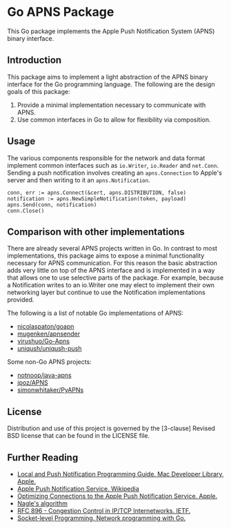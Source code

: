 Go APNS Package
===============

This Go package implements the Apple Push Notification System (APNS) binary 
interface. 

Introduction
------------

This package aims to implement a light abstraction of the APNS binary interface 
for the Go programming language. The following are the design goals of this 
package:

1. Provide a minimal implementation necessary to communicate with APNS.
2. Use common interfaces in Go to allow for flexibility via composition.

Usage
-----

The various components responsible for the network and data format implement 
common interfaces such as `io.Writer`, `io.Reader` and `net.Conn`. Sending a 
push notification involves creating an `apns.Connection` to Apple's server and 
then writing to it an `apns.Notification`. 

    conn, err := apns.Connect(&cert, apns.DISTRIBUTION, false)
    notification := apns.NewSimpleNotification(token, payload)
    apns.Send(conn, notification)
    conn.Close()

Comparison with other implementations
-------------------------------------

There are already several APNS projects written in Go. In contrast to most 
implementations, this package aims to expose a minimal functionality necessary 
for APNS communication. For this reason the basic abstraction adds very little 
on top of the APNS interface and is implemented in a way that allows one to use
selective parts of the package. For example, because a Notification writes to
an io.Writer one may elect to implement their own networking layer but continue 
to use the Notification implementations provided. 

The following is a list of notable Go implementations of APNS:

- [nicolaspaton/goapn](https://github.com/nicolaspaton/goapn)
- [mugenken/apnsender](https://github.com/mugenken/apnsender)
- [virushuo/Go-Apns](https://github.com/virushuo/Go-Apns)
- [uniqush/uniqush-push](https://github.com/uniqush/uniqush-push)

Some non-Go APNS projects:

- [notnoop/java-apns](https://github.com/notnoop/java-apns)
- [jpoz/APNS](https://github.com/jpoz/APNS)
- [simonwhitaker/PyAPNs](https://github.com/simonwhitaker/PyAPNs)

License
-------

Distribution and use of this project is governed by the [3-clause] Revised BSD 
license that can be found in the LICENSE file.

Further Reading
---------------

- [Local and Push Notification Programming Guide. Mac Developer Library, Apple.](http://developer.apple.com/library/mac/documentation/NetworkingInternet/Conceptual/RemoteNotificationsPG/CommunicatingWIthAPS/CommunicatingWIthAPS.html)
- [Apple Push Notification Service. Wikipedia](http://en.wikipedia.org/wiki/Apple_Push_Notification_Service)
- [Optimizing Connections to the Apple Push Notification Service. Apple.](https://developer.apple.com/news/index.php?id=03212012a)
- [Nagle's algorithm](http://en.wikipedia.org/wiki/Nagle's_algorithm)
- [RFC 896 - Congestion Control in IP/TCP Internetworks. IETF.](http://tools.ietf.org/html/rfc896)
- [Socket-level Programming. Network programming with Go.](http://jan.newmarch.name/go/socket/chapter-socket.html)